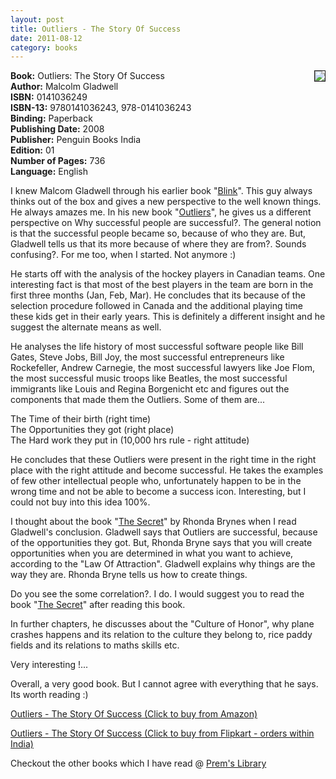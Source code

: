 ```yaml
---
layout: post
title: Outliers - The Story Of Success
date: 2011-08-12
category: books
---
```


<img style="clear: right; float: right; margin-bottom: 1em; margin-left: 1em;" 
src="{{site.url}}/img/outliers-malcom-gladwell.jpg" border="1"/>   

**Book:** Outliers: The Story Of Success  
**Author:** Malcolm Gladwell  
**ISBN:** 0141036249  
**ISBN-13:** 9780141036243, 978-0141036243  
**Binding:** Paperback  
**Publishing Date:** 2008  
**Publisher:** Penguin Books India  
**Edition:** 01  
**Number of Pages:** 736  
**Language:** English  
  
I knew Malcom Gladwell through his earlier book "[Blink][blinkurl]". This guy always thinks out of the box and gives a new perspective to the well known things. He always amazes me. In his new book "[Outliers][outliersurl]", he gives us a different perspective on Why successful people are successful?.  The general notion is that the successful people became so, because of who they are. But, Gladwell tells us that its more because of where they are from?. Sounds confusing?. For me too, when I started. Not anymore :)  

[blinkurl]: (http://www.amazon.com/gp/product/0316010669/ref=as_li_tf_tl?ie=UTF8&tag=booiverea-20&linkCode=as2&camp=217145&creative=399369&creativeASIN=0316010669)

[outliersurl]: (http://www.amazon.com/gp/product/0316017930/ref=as_li_tf_tl?ie=UTF8&tag=booiverea-20&linkCode=as2&camp=217145&creative=399369&creativeASIN=0316017930)

He starts off with the analysis of the hockey players in Canadian teams. One interesting fact is that most of the best players in the team are born in the first three months (Jan, Feb, Mar). He concludes that its because of the selection procedure followed in Canada and the additional playing time these kids get in their early years. This is definitely a different insight and he suggest the alternate means as well.  
  
He analyses the life history of most successful software people like Bill Gates, Steve Jobs, Bill Joy, the most successful entrepreneurs like Rockefeller, Andrew Carnegie, the most successful lawyers like Joe Flom, the most successful music troops like Beatles, the most successful immigrants like Louis and Regina Borgenicht etc and figures out the components that made them the Outliers. Some of them are...  
  
The Time of their birth (right time)  
The Opportunities they got (right place)  
The Hard work they put in (10,000 hrs rule - right attitude)  
  
He concludes that these Outliers were present in the right time in the right place with the right attitude and become successful. He takes the examples of few other intellectual people who, unfortunately happen to be in the wrong time and not be able to become a success icon. Interesting, but I could not buy into this idea 100%.  
  
I thought about the book "[The Secret][secreturl]" by Rhonda Brynes when I read Gladwell's conclusion. Gladwell says that Outliers are successful, because of the opportunities they got. But, Rhonda Bryne says that you will create opportunities when you are determined in what you want to achieve, according to the "Law Of Attraction". Gladwell explains why things are the way they are. Rhonda Bryne tells us how to create things.  

[secreturl]: http://www.amazon.com/gp/product/1582701709/ref=as_li_tf_tl?ie=UTF8&tag=booiverea-20&linkCode=as2&camp=217145&creative=399369&creativeASIN=1582701709

Do you see the some correlation?. I do. I would suggest you to read the book "[The Secret][secreturl]" after reading this book.  
  
In further chapters, he discusses about the "Culture of Honor", why plane crashes happens and its relation to the culture they belong to, rice paddy fields and its relations to maths skills etc.  

Very interesting !...  
  
Overall, a very good book. But I cannot agree with everything that he says. Its worth reading :)  
  
[Outliers - The Story Of Success (Click to buy from Amazon)](http://www.amazon.com/gp/product/0316017930/ref=as_li_qf_sp_asin_tl?ie=UTF8&tag=booiverea-20&linkCode=as2&camp=217145&creative=399369&creativeASIN=0316017930)  
  
[Outliers - The Story Of Success (Click to buy from Flipkart - orders within India)](http://www.flipkart.com/books/0141036249?affid=INPremkblo)  

Checkout the other books which I have read @ [Prem's Library]({{site.url}}/books/)  

